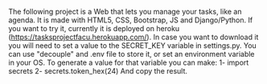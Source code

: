 The following project is a Web that lets you manage your tasks, like an agenda. It is made with HTML5, CSS, Bootstrap, JS and Django/Python.
If you want to try it, currently it is deployed on heroku (https://tasksprojectfacu.herokuapp.com/).
In case you want to download it you will need to set a value to the SECRET_KEY variable in settings.py. You can use "decouple" and .env file to store it, or set an environment variable in your OS.
To generate a value for that variable you can make:
  1- import secrets
  2- secrets.token_hex(24)
And copy the result.
